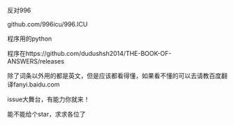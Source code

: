 反对996

github.com/996icu/996.ICU

程序用的python

程序在https://github.com/dudushsh2014/THE-BOOK-OF-ANSWERS/releases

除了词条以外用的都是英文，但是应该都看得懂，如果看不懂的可以去请教百度翻译fanyi.baidu.com

issue大舞台，有能力你就来！

能不能给个star，求求各位了
